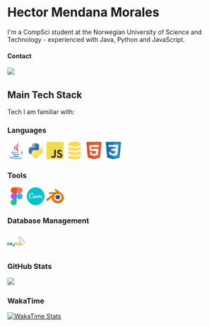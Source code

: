 # Hector Mendana Morales
I'm a CompSci student at the Norwegian University of Science and Technology - experienced with Java, Python and JavaScript. 
#### Contact
<p align="left">
  <a href="https://www.linkedin.com/in/hector-mendana-morales-70ab01332/">
    <img src="https://img.shields.io/badge/LinkedIn-0077B5?style=for-the-badge&logo=linkedin&logoColor=white"/>
  </a>
</p>

## Main Tech Stack
Tech I am familiar with:

### Languages
<p align="left">  
  <img src="https://github.com/devicons/devicon/blob/master/icons/java/java-original.svg" alt="Java" width="40" height="40"/> 
  <img src="https://github.com/devicons/devicon/blob/master/icons/python/python-original.svg" alt="Python" width="40" height="40"/> 
  <img src="https://github.com/devicons/devicon/blob/master/icons/javascript/javascript-original.svg" alt="JavaScript" width="40" height="40"/> 
  <img src="https://github.com/devicons/devicon/blob/master/icons/sql/sql-original.svg" alt="SQL" width="40" height="40"/> 
  <img src="https://github.com/devicons/devicon/blob/master/icons/html5/html5-original.svg" alt="HTML5" width="40" height="40"/> 
  <img src="https://github.com/devicons/devicon/blob/master/icons/css3/css3-original.svg" alt="CSS3" width="40" height="40"/> 
</p>

### Tools
<p align="left">
  <img src="https://github.com/devicons/devicon/blob/master/icons/figma/figma-original.svg" alt="Figma" width="40" height="40"/> 
  <img src="https://github.com/devicons/devicon/blob/master/icons/canva/canva-original.svg" alt="Canva" width="40" height="40"/> 
  <img src="https://github.com/devicons/devicon/blob/master/icons/blender/blender-original.svg" alt="Blender" width="40" height="40"/> 
</p>

### Database Management
<p align="left">  
  <img src="https://github.com/devicons/devicon/blob/master/icons/mysql/mysql-original-wordmark.svg" alt="MySQL" width="40" height="40"/> 
</p>

### GitHub Stats

![](https://nirzak-streak-stats.vercel.app/?user=HectorMM5&theme=dark&hide_border=false)<br/>

### WakaTime

[![WakaTime Stats](https://github-readme-stats.vercel.app/api/wakatime?username=HectorMM&layout=compact&theme=dark&hide_border=true&hide=other)](https://wakatime.com/@HectorMM)
